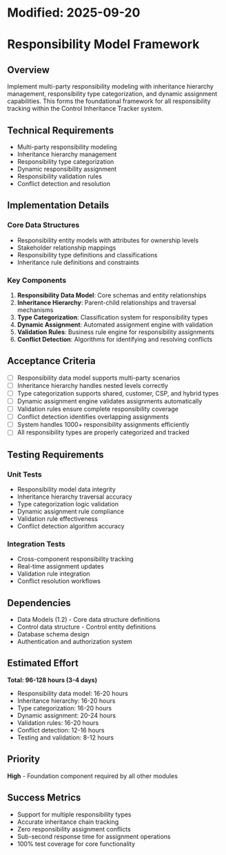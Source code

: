 # Modified: 2025-09-20

# Responsibility Model Framework

## Overview
Implement multi-party responsibility modeling with inheritance hierarchy management, responsibility type categorization, and dynamic assignment capabilities. This forms the foundational framework for all responsibility tracking within the Control Inheritance Tracker system.

## Technical Requirements
- Multi-party responsibility modeling
- Inheritance hierarchy management
- Responsibility type categorization
- Dynamic responsibility assignment
- Responsibility validation rules
- Conflict detection and resolution

## Implementation Details

### Core Data Structures
- Responsibility entity models with attributes for ownership levels
- Stakeholder relationship mappings
- Responsibility type definitions and classifications
- Inheritance rule definitions and constraints

### Key Components
1. **Responsibility Data Model**: Core schemas and entity relationships
2. **Inheritance Hierarchy**: Parent-child relationships and traversal mechanisms
3. **Type Categorization**: Classification system for responsibility types
4. **Dynamic Assignment**: Automated assignment engine with validation
5. **Validation Rules**: Business rule engine for responsibility assignments
6. **Conflict Detection**: Algorithms for identifying and resolving conflicts

## Acceptance Criteria
- [ ] Responsibility data model supports multi-party scenarios
- [ ] Inheritance hierarchy handles nested levels correctly
- [ ] Type categorization supports shared, customer, CSP, and hybrid types
- [ ] Dynamic assignment engine validates assignments automatically
- [ ] Validation rules ensure complete responsibility coverage
- [ ] Conflict detection identifies overlapping assignments
- [ ] System handles 1000+ responsibility assignments efficiently
- [ ] All responsibility types are properly categorized and tracked

## Testing Requirements

### Unit Tests
- Responsibility model data integrity
- Inheritance hierarchy traversal accuracy
- Type categorization logic validation
- Dynamic assignment rule compliance
- Validation rule effectiveness
- Conflict detection algorithm accuracy

### Integration Tests
- Cross-component responsibility tracking
- Real-time assignment updates
- Validation rule integration
- Conflict resolution workflows

## Dependencies
- Data Models (1.2) - Core data structure definitions
- Control data structure - Control entity definitions
- Database schema design
- Authentication and authorization system

## Estimated Effort
**Total: 96-128 hours (3-4 days)**
- Responsibility data model: 16-20 hours
- Inheritance hierarchy: 16-20 hours
- Type categorization: 16-20 hours
- Dynamic assignment: 20-24 hours
- Validation rules: 16-20 hours
- Conflict detection: 12-16 hours
- Testing and validation: 8-12 hours

## Priority
**High** - Foundation component required by all other modules

## Success Metrics
- Support for multiple responsibility types
- Accurate inheritance chain tracking
- Zero responsibility assignment conflicts
- Sub-second response time for assignment operations
- 100% test coverage for core functionality
